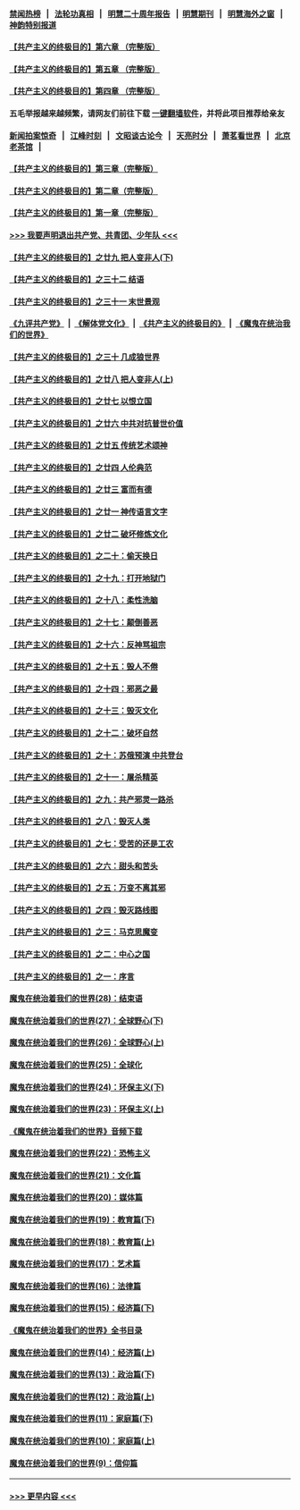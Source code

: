 #### [禁闻热榜](热点新闻.md?=0)  &nbsp;&nbsp;|&nbsp;&nbsp; [法轮功真相](https://github.com/gfw-breaker/truth/blob/master/README.md?=0) &nbsp;&nbsp;|&nbsp;&nbsp; [明慧二十周年报告](https://github.com/gfw-breaker/mh-reports/blob/master/README.md?=0) &nbsp;&nbsp;|&nbsp;&nbsp;[明慧期刊](https://github.com/gfw-breaker/mh-qikan) &nbsp;&nbsp;|&nbsp;&nbsp; [明慧海外之窗](https://github.com/gfw-breaker/mh-news/blob/master/README.md?=0) &nbsp;&nbsp;|&nbsp;&nbsp; [神韵特别报道](https://github.com/gfw-breaker/mh-news/blob/master/shenyun.md?=0)
#### [【共产主义的终极目的】第六章 （完整版）](../pages/nsc422/n11428913.md?t=03110031) 
#### [【共产主义的终极目的】第五章 （完整版）](../pages/nsc422/n11428912.md?t=03110031) 
#### [【共产主义的终极目的】第四章 （完整版）](../pages/nsc422/n11428907.md?t=03110031) 
#### 五毛举报越来越频繁，请网友们前往下载 [一键翻墙软件](https://github.com/gfw-breaker/ssr-accounts)，并将此项目推荐给亲友
#### [新闻拍案惊奇](https://github.com/gfw-breaker/banned-news/blob/master/pages/link4.md) &nbsp;&nbsp;|&nbsp;&nbsp; [江峰时刻](https://github.com/gfw-breaker/banned-news/blob/master/pages/link4.md) &nbsp;&nbsp;|&nbsp;&nbsp; [文昭谈古论今](https://github.com/gfw-breaker/banned-news/blob/master/pages/link4.md) &nbsp;&nbsp;|&nbsp;&nbsp; [天亮时分](https://github.com/gfw-breaker/banned-news/blob/master/pages/link4.md) &nbsp;&nbsp;|&nbsp;&nbsp; [萧茗看世界](https://github.com/gfw-breaker/banned-news/blob/master/pages/link4.md) &nbsp;&nbsp;|&nbsp;&nbsp; [北京老茶馆](https://github.com/gfw-breaker/banned-news/blob/master/pages/link4.md) &nbsp;&nbsp;|&nbsp;&nbsp; 
#### [【共产主义的终极目的】第三章（完整版）](../pages/nsc422/n11428848.md?t=03110031) 
#### [【共产主义的终极目的】第二章（完整版）](../pages/nsc422/n11428831.md?t=03110031) 
#### [【共产主义的终极目的】第一章（完整版）](../pages/nsc422/n11417651.md?t=03110031) 
#### [>>> 我要声明退出共产党、共青团、少年队 <<<](https://github.com/begood0513/goodnews/blob/master/quit/letter.md) 
#### [【共产主义的终极目的】之廿九 把人变非人(下)](../pages/nsc422/n11344140.md?t=03110031) 
#### [【共产主义的终极目的】之三十二 结语](../pages/nsc422/n11360535.md?t=03110031) 
#### [【共产主义的终极目的】之三十一 末世景观](../pages/nsc422/n11351129.md?t=03110031) 
#### [《九评共产党》](https://github.com/begood0513/9ping.md/blob/master/README.md) &nbsp;|&nbsp; [《解体党文化》](../../../../jtdwh.md/blob/master/README.md)  &nbsp;|&nbsp; [《共产主义的终极目的》](../../../../gczydzjmd.md/blob/master/README.md) &nbsp;|&nbsp; [《魔鬼在统治我们的世界》](../../../../mgztzwmdsj.md/blob/master/README.md) 
#### [【共产主义的终极目的】之三十 几成狼世界](../pages/nsc422/n11348280.md?t=03110031) 
#### [【共产主义的终极目的】之廿八 把人变非人(上)](../pages/nsc422/n11340492.md?t=03110031) 
#### [【共产主义的终极目的】之廿七 以恨立国](../pages/nsc422/n11336944.md?t=03110031) 
#### [【共产主义的终极目的】之廿六 中共对抗普世价值](../pages/nsc422/n11324785.md?t=03110031) 
#### [【共产主义的终极目的】之廿五 传统艺术颂神](../pages/nsc422/n11296396.md?t=03110031) 
#### [【共产主义的终极目的】之廿四 人伦典范](../pages/nsc422/n11296397.md?t=03110031) 
#### [【共产主义的终极目的】之廿三 富而有德](../pages/nsc422/n11283598.md?t=03110031) 
#### [【共产主义的终极目的】之廿一 神传语言文字](../pages/nsc422/n11263265.md?t=03110031) 
#### [【共产主义的终极目的】之廿二 破坏修炼文化](../pages/nsc422/n11245728.md?t=03110031) 
#### [【共产主义的终极目的】之二十：偷天换日](../pages/nsc422/n11238846.md?t=03110031) 
#### [【共产主义的终极目的】之十九：打开地狱门](../pages/nsc422/n11206376.md?t=03110031) 
#### [【共产主义的终极目的】之十八：柔性洗脑](../pages/nsc422/n11199994.md?t=03110031) 
#### [【共产主义的终极目的】之十七：颠倒善恶](../pages/nsc422/n11179782.md?t=03110031) 
#### [【共产主义的终极目的】之十六：反神骂祖宗](../pages/nsc422/n11166798.md?t=03110031) 
#### [【共产主义的终极目的】之十五：毁人不倦](../pages/nsc422/n11166792.md?t=03110031) 
#### [【共产主义的终极目的】之十四：邪恶之最](../pages/nsc422/n11150249.md?t=03110031) 
#### [【共产主义的终极目的】之十三：毁灭文化](../pages/nsc422/n11135227.md?t=03110031) 
#### [【共产主义的终极目的】之十二：破坏自然](../pages/nsc422/n11135214.md?t=03110031) 
#### [【共产主义的终极目的】之十：苏俄预演 中共登台](../pages/nsc422/n11118424.md?t=03110031) 
#### [【共产主义的终极目的】之十一：屠杀精英](../pages/nsc422/n11118442.md?t=03110031) 
#### [【共产主义的终极目的】之九：共产邪灵一路杀](../pages/nsc422/n11114139.md?t=03110031) 
#### [【共产主义的终极目的】之八：毁灭人类](../pages/nsc422/n11108503.md?t=03110031) 
#### [【共产主义的终极目的】之七：受苦的还是工农](../pages/nsc422/n11101809.md?t=03110031) 
#### [【共产主义的终极目的】之六：甜头和苦头](../pages/nsc422/n11096971.md?t=03110031) 
#### [【共产主义的终极目的】之五：万变不离其邪](../pages/nsc422/n11091285.md?t=03110031) 
#### [【共产主义的终极目的】之四：毁灭路线图](../pages/nsc422/n11086284.md?t=03110031) 
#### [【共产主义的终极目的】之三：马克思魔变](../pages/nsc422/n11061941.md?t=03110031) 
#### [【共产主义的终极目的】之二：中心之国](../pages/nsc422/n11047728.md?t=03110031) 
#### [【共产主义的终极目的】之一：序言](../pages/nsc422/n11086077.md?t=03110031) 
#### [魔鬼在统治着我们的世界(28)：结束语](../pages/nsc422/n10936246.md?t=03110031) 
#### [魔鬼在统治着我们的世界(27)：全球野心(下)](../pages/nsc422/n10928319.md?t=03110031) 
#### [魔鬼在统治着我们的世界(26)：全球野心(上)](../pages/nsc422/n10900318.md?t=03110031) 
#### [魔鬼在统治着我们的世界(25)：全球化](../pages/nsc422/n10788205.md?t=03110031) 
#### [魔鬼在统治着我们的世界(24)：环保主义(下)](../pages/nsc422/n10695307.md?t=03110031) 
#### [魔鬼在统治着我们的世界(23)：环保主义(上)](../pages/nsc422/n10688613.md?t=03110031) 
#### [《魔鬼在统治着我们的世界》音频下载](../pages/nsc422/n10635553.md?t=03110031) 
#### [魔鬼在统治着我们的世界(22)：恐怖主义](../pages/nsc422/n10614727.md?t=03110031) 
#### [魔鬼在统治着我们的世界(21)：文化篇](../pages/nsc422/n10597706.md?t=03110031) 
#### [魔鬼在统治着我们的世界(20)：媒体篇](../pages/nsc422/n10586579.md?t=03110031) 
#### [魔鬼在统治着我们的世界(19)：教育篇(下)](../pages/nsc422/n10564808.md?t=03110031) 
#### [魔鬼在统治着我们的世界(18)：教育篇(上)](../pages/nsc422/n10526970.md?t=03110031) 
#### [魔鬼在统治着我们的世界(17)：艺术篇](../pages/nsc422/n10499093.md?t=03110031) 
#### [魔鬼在统治着我们的世界(16)：法律篇](../pages/nsc422/n10485969.md?t=03110031) 
#### [魔鬼在统治着我们的世界(15)：经济篇(下)](../pages/nsc422/n10469975.md?t=03110031) 
#### [《魔鬼在统治着我们的世界》全书目录](../pages/nsc422/n10464261.md?t=03110031) 
#### [魔鬼在统治着我们的世界(14)：经济篇(上)](../pages/nsc422/n10457370.md?t=03110031) 
#### [魔鬼在统治着我们的世界(13)：政治篇(下)](../pages/nsc422/n10448270.md?t=03110031) 
#### [魔鬼在统治着我们的世界(12)：政治篇(上)](../pages/nsc422/n10444576.md?t=03110031) 
#### [魔鬼在统治着我们的世界(11)：家庭篇(下)](../pages/nsc422/n10440961.md?t=03110031) 
#### [魔鬼在统治着我们的世界(10)：家庭篇(上)](../pages/nsc422/n10435448.md?t=03110031) 
#### [魔鬼在统治着我们的世界(9)：信仰篇](../pages/nsc422/n10432159.md?t=03110031) 

----
#### [ >>> 更早内容 <<< ](../indexes/nsc422-earlier.md)
